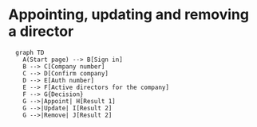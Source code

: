 # Appointing, updating and removing a director


```mermaid
  graph TD
    A(Start page) --> B[Sign in]
    B --> C[Company number]
    C --> D[Confirm company]
    D --> E[Auth number]
    E --> F[Active directors for the company]
    F --> G{Decision}
    G -->|Appoint| H[Result 1]
    G -->|Update| I[Result 2]
    G -->|Remove| J[Result 2]
```
